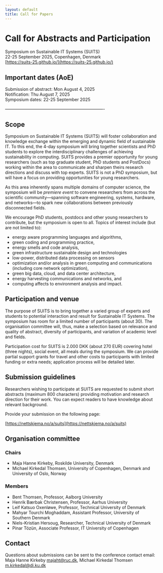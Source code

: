 ```yaml
---
layout: default
title: Call for Papers
---
```


# Call for Abstracts and Participation

Symposium on Sustainable IT Systems (SUITS)<br>
22-25 September 2025, Copenhagen, Denmark<br>
[https://suits-25.github.io/](https://suits-25.github.io/)


## Important dates (AoE)

Submission of abstract: Mon August 4, 2025<br>
Notification: Thu August 7, 2025<br>
Symposium dates: 22-25 September 2025<br>

———————————————————————-

## Scope

Symposium on Sustainable IT Systems (SUITS) will foster collaboration and knowledge exchange within the emerging and dynamic field of sustainable IT. To this end, the 4-day symposium will bring together scientists and PhD students to explore the interdisciplinary challenges of achieving sustainability in computing. 
SUITS provides a premier opportunity for young researchers (such as top graduate student, PhD students and PostDocs) working within the area to communicate and sharpen theirs research directions and discuss with top experts. SUITS is not a PhD symposium, but will have a focus on providing opportunities for young researchers.

As this area inherently spans multiple domains of computer science, the symposium will be _premiere event_ to convene researchers from across the scientific community—spanning software engineering, systems, hardware, and networks—to spark new collaborations between previously disconnected fields.

We encourage PhD students, postdocs and other young researchers to contribute, but the symposium is open to all. Topics of interest include (but are not limited to):

  * energy aware programming languages and algorithms,
  * green coding and programming practice,
  * energy smells and code analysis,
  * green infrastructure sustainable design and technologies
  * low-power, distributed data processing on sensors
  * optimization and/or analysis in green computing and communications (including core network optimization),
  * green big data, cloud, and data center architecture,
  * energy harvesting communications and networks, and
  * computing affects to environment analysis and impact.


## Participation and venue
The purpose of SUITS is to bring together a varied group of experts and students to potential interaction and result for Sustainable IT Systems. The symposium has room for a limited number of participants (about 30). The organisation committee will, thus, make a selection based on relevance and quality of abstract, diversity of participants, and variation of academic level and fields.

Participation cost for SUITS is 2.000 DKK (about 270 EUR) covering hotel (three nights), social event, all meals during the symposium. We can provide partial support grants for travel and other costs to participants with limited funding or extra needs; application process will be detailed later.

## Submission guidelines
Researchers wishing to participate at SUITS are requested to submit short abstracts (maximum 800 characters) providing motivation and research direction for their work. You can expect readers to have knowledge about relevant background.

Provide your submission on the following page:

[https://nettskjema.no/a/suits](https://nettskjema.no/a/suits)



## Organisation committee

### Chairs
  * Maja Hanne Kirkeby, Roskilde University, Denmark
  * Michael Kirkedal Thomsen, University of Copenhagen, Denmark and University of Oslo, Norway

### Members

  * Bent Thomsen, Professor, Aalborg University
  * Henrik Bærbak Christensen, Professor, Aarhus University
  * Leif Katsuo Oxenløwe, Professor, Technical University of Denmark
  * Mahyar Tourchi Moghaddam, Assistant Professor, University of Southern Denmark
  * Niels-Kristian Hersoug, Researcher, Technical University of Denmark
  * Pínar Tözün, Associate Professor, IT University of Copenhagen


## Contact

Questions about submissions can be sent to the conference contact email:<br>
Maja Hanne Kirkeby <majaht@ruc.dk>, Michael Kirkedal Thomsen <m.kirkedal@di.ku.dk>


